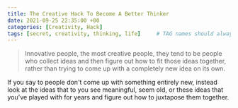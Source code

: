 ```yaml
---
title: The Creative Hack To Become A Better Thinker
date: 2021-09-25 22:35:00 +00
categories: [Creativity, Hack]
tags: [secret, creativity, thinking, life]     # TAG names should always be lowercase
---
```


> Innovative people, the most creative people, they tend to be people who collect ideas and then figure out how to fit those ideas together, rather than trying to come up with a completely new idea on its own.

If you say to people don't come up with something entirely new, instead look at the ideas that to you see meaningful, seem old, or these ideas that you've played with for years and figure out how to juxtapose them together. 

